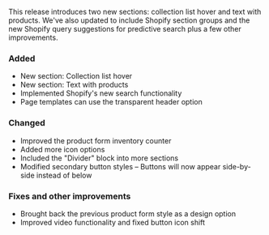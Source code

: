 This release introduces two new sections: collection list hover and text with products. We've also updated to include Shopify section groups and the new Shopify query suggestions for predictive search plus a few other improvements.

### Added
- New section: Collection list hover
- New section: Text with products
- Implemented Shopify's new search functionality 
- Page templates can use the transparent header option

### Changed 
- Improved the product form inventory counter
- Added more icon options
- Included the "Divider" block into more sections
- Modified secondary button styles – Buttons will now appear side-by-side instead of below

### Fixes and other improvements
- Brought back the previous product form style as a design option
- Improved video functionality and fixed button icon shift
